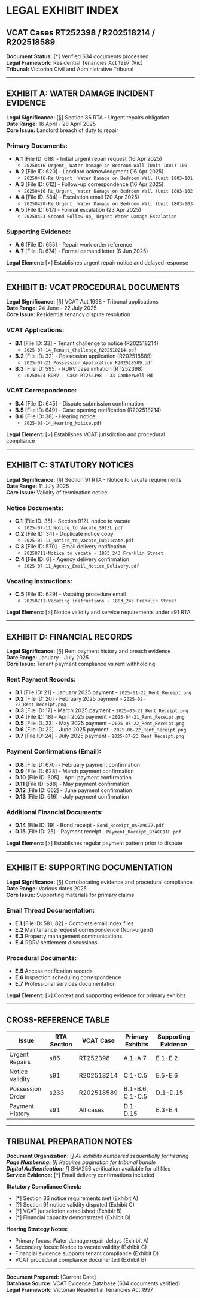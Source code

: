 # LEGAL EXHIBIT INDEX
## VCAT Cases RT252398 / R202518214 / R202518589

**Document Status:** [*] Verified 634 documents processed  
**Legal Framework:** Residential Tenancies Act 1997 (Vic)  
**Tribunal:** Victorian Civil and Administrative Tribunal

---

## EXHIBIT A: WATER DAMAGE INCIDENT EVIDENCE
**Legal Significance:** [§] Section 86 RTA - Urgent repairs obligation  
**Date Range:** 16 April - 28 April 2025  
**Core Issue:** Landlord breach of duty to repair

### Primary Documents:
- **A.1** [File ID: 618] - Initial urgent repair request (16 Apr 2025)
  - `20250416-Urgent_ Water Damage on Bedroom Wall (Unit 1803)-100`
- **A.2** [File ID: 620] - Landlord acknowledgment (16 Apr 2025)  
  - `20250416-Re_Urgent_ Water Damage on Bedroom Wall (Unit 1803-101`
- **A.3** [File ID: 612] - Follow-up correspondence (16 Apr 2025)
  - `20250416-Re_Urgent_ Water Damage on Bedroom Wall (Unit 1803-102`
- **A.4** [File ID: 584] - Escalation email (20 Apr 2025)
  - `20250420-Re_Urgent_ Water Damage on Bedroom Wall (Unit 1803-103`
- **A.5** [File ID: 617] - Formal escalation (23 Apr 2025)
  - `20250423-Second Follow-up_ Urgent Water Damage Escalation`

### Supporting Evidence:
- **A.6** [File ID: 655] - Repair work order reference
- **A.7** [File ID: 674] - Formal demand letter (6 Jun 2025)

**Legal Element:** [>] Establishes urgent repair notice and delayed response

---

## EXHIBIT B: VCAT PROCEDURAL DOCUMENTS  
**Legal Significance:** [§] VCAT Act 1998 - Tribunal applications  
**Date Range:** 24 June - 22 July 2025  
**Core Issue:** Residential tenancy dispute resolution

### VCAT Applications:
- **B.1** [File ID: 33] - Tenant challenge to notice (R202518214)
  - `2025-07-14_Tenant_Challenge_R202518214.pdf`
- **B.2** [File ID: 32] - Possession application (R202518589)
  - `2025-07-21_Possession_Application_R202518589.pdf`
- **B.3** [File ID: 595] - RDRV case initiation (RT252398)
  - `20250624-RDRV - Case RT252398 - 33 Camberwell Rd`

### VCAT Correspondence:
- **B.4** [File ID: 645] - Dispute submission confirmation
- **B.5** [File ID: 649] - Case opening notification (R202518214)
- **B.6** [File ID: 38] - Hearing notice
  - `2025-08-14_Hearing_Notice.pdf`

**Legal Element:** [>] Establishes VCAT jurisdiction and procedural compliance

---

## EXHIBIT C: STATUTORY NOTICES
**Legal Significance:** [§] Section 91 RTA - Notice to vacate requirements  
**Date Range:** 11 July 2025  
**Core Issue:** Validity of termination notice

### Notice Documents:
- **C.1** [File ID: 35] - Section 91ZL notice to vacate
  - `2025-07-11_Notice_to_Vacate_S91ZL.pdf`
- **C.2** [File ID: 34] - Duplicate notice copy
  - `2025-07-11_Notice_to_Vacate_Duplicate.pdf`
- **C.3** [File ID: 570] - Email delivery notification
  - `20250711-Notice to vacate - 1803_243 Franklin Street`
- **C.4** [File ID: 6] - Agency delivery confirmation
  - `2025-07-11_Agency_Email_Notice_Delivery.pdf`

### Vacating Instructions:
- **C.5** [File ID: 629] - Vacating procedure email
  - `20250711-Vacating instructions - 1803_243 Franklin Street`

**Legal Element:** [>] Notice validity and service requirements under s91 RTA

---

## EXHIBIT D: FINANCIAL RECORDS
**Legal Significance:** [§] Rent payment history and breach evidence  
**Date Range:** January - July 2025  
**Core Issue:** Tenant payment compliance vs rent withholding

### Rent Payment Records:
- **D.1** [File ID: 21] - January 2025 payment - `2025-01-22_Rent_Receipt.png`
- **D.2** [File ID: 20] - February 2025 payment - `2025-02-22_Rent_Receipt.png`  
- **D.3** [File ID: 17] - March 2025 payment - `2025-03-21_Rent_Receipt.png`
- **D.4** [File ID: 18] - April 2025 payment - `2025-04-21_Rent_Receipt.png`
- **D.5** [File ID: 23] - May 2025 payment - `2025-05-22_Rent_Receipt.png`
- **D.6** [File ID: 22] - June 2025 payment - `2025-06-22_Rent_Receipt.png`
- **D.7** [File ID: 24] - July 2025 payment - `2025-07-23_Rent_Receipt.png`

### Payment Confirmations (Email):  
- **D.8** [File ID: 670] - February payment confirmation
- **D.9** [File ID: 628] - March payment confirmation
- **D.10** [File ID: 605] - April payment confirmation  
- **D.11** [File ID: 588] - May payment confirmation
- **D.12** [File ID: 662] - June payment confirmation
- **D.13** [File ID: 616] - July payment confirmation

### Additional Financial Documents:
- **D.14** [File ID: 19] - Bond receipt - `Bond_Receipt_0AFA9C77.pdf`
- **D.15** [File ID: 25] - Payment receipt - `Payment_Receipt_B3ACC1AF.pdf`

**Legal Element:** [>] Establishes regular payment pattern prior to dispute

---

## EXHIBIT E: SUPPORTING DOCUMENTATION
**Legal Significance:** [§] Corroborating evidence and procedural compliance  
**Date Range:** Various dates 2025  
**Core Issue:** Supporting materials for primary claims

### Email Thread Documentation:
- **E.1** [File ID: 581, 82] - Complete email index files
- **E.2** Maintenance request correspondence (Non-urgent) 
- **E.3** Property management communications
- **E.4** RDRV settlement discussions

### Procedural Documents:
- **E.5** Access notification records
- **E.6** Inspection scheduling correspondence  
- **E.7** Professional services documentation

**Legal Element:** [>] Context and supporting evidence for primary exhibits

---

## CROSS-REFERENCE TABLE

| Issue | RTA Section | VCAT Case | Primary Exhibits | Supporting Evidence |
|-------|-------------|-----------|------------------|-------------------|
| Urgent Repairs | s86 | RT252398 | A.1-A.7 | E.1-E.2 |
| Notice Validity | s91 | R202518214 | C.1-C.5 | E.5-E.6 |
| Possession Order | s233 | R202518589 | B.1-B.6, C.1-C.5 | D.1-D.15 |
| Payment History | s91 | All cases | D.1-D.15 | E.3-E.4 |

---

## TRIBUNAL PREPARATION NOTES

**Document Organization:** [*] All exhibits numbered sequentially for hearing  
**Page Numbering:** [!] Requires pagination for tribunal bundle  
**Digital Authentication:** [*] SHA256 verification available for all files  
**Service Evidence:** [*] Email delivery confirmations included

**Statutory Compliance Check:**
- [*] Section 86 notice requirements met (Exhibit A)
- [?] Section 91 notice validity disputed (Exhibit C)  
- [*] VCAT jurisdiction established (Exhibit B)
- [*] Financial capacity demonstrated (Exhibit D)

**Hearing Strategy Notes:**
- Primary focus: Water damage repair delays (Exhibit A)
- Secondary focus: Notice to vacate validity (Exhibit C)  
- Financial evidence supports tenant compliance (Exhibit D)
- VCAT procedural compliance documented (Exhibit B)

---

**Document Prepared:** [Current Date]  
**Database Source:** VCAT Evidence Database (634 documents verified)  
**Legal Framework:** Victorian Residential Tenancies Act 1997